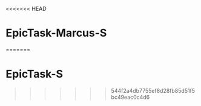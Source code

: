 <<<<<<< HEAD
# EpicTask-Marcus-S
=======
# EpicTask-S
>>>>>>> 544f2a4db7755ef8d28fb85d51f5bc49eac0c4d6
